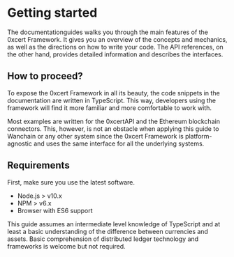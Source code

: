 # Getting started

The documentationguides walks you through the main features of the 0xcert Framework. It gives you an overview of the concepts and mechanics, as well as the directions on how to write your code. The API references, on the other hand, provides detailed information and describes the interfaces.

## How to proceed?

To expose the 0xcert Framework in all its beauty, the code snippets in the documentation are written in TypeScript. This way, developers using the framework will find it more familiar and more comfortable to work with.

Most examples are written for the 0xcertAPI and the Ethereum blockchain connectors. This, however, is not an obstacle when applying this guide to Wanchain or any other system since the 0xcert Framework is platform-agnostic and uses the same interface for all the underlying systems.

## Requirements

First, make sure you use the latest software.

* Node.js > v10.x
* NPM > v6.x
* Browser with ES6 support

This guide assumes an intermediate level knowledge of TypeScript and at least a basic understanding of the difference between currencies and assets. Basic comprehension of distributed ledger technology and frameworks is welcome but not required.
